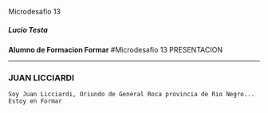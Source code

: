 Microdesafio 13


##### Lucio Testa

**Alumno de Formacion Formar**
#Microdesafio 13 PRESENTACION

---
### **JUAN  LICCIARDI**
~~~
Soy Juan Licciardi, Oriundo de General Roca provincia de Rio Negro... Estoy en Formar
~~~~

